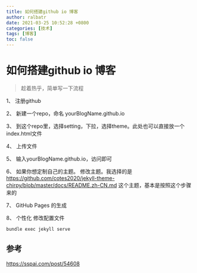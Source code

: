 ```yaml
---
title: 如何搭建github io 博客
author: ralbatr
date: 2021-03-25 10:52:28 +0800
categories: [技术]
tags: [博客]
toc: false
---
```


# 如何搭建github io 博客
> 趁着热乎，简单写一下流程

1、 注册github

2、 新建一个repo，命名 yourBlogName.github.io

3、 到这个repo里，选择setting，下拉，选择theme。此处也可以直接放一个index.html文件

4、 上传文件

5、 输入yourBlogName.github.io，访问即可

6、 如果你想定制自己的主题。 修改主题。我选择的是 https://github.com/cotes2020/jekyll-theme-chirpy/blob/master/docs/README.zh-CN.md 这个主题，基本是按照这个步骤来的

7、 GitHub Pages 的生成

8、 个性化 修改配置文件
<!-- 重新生产博客命令 -->
```
bundle exec jekyll serve
```





## 参考 

https://sspai.com/post/54608